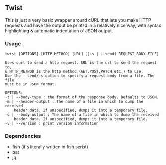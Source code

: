 ## Twist

This is just a very basic wrapper around cURL that lets you make HTTP 
requests and have the output be printed in a relatively nice way, with 
syntax highlighting & automatic indentation of JSON output.

### Usage
```
twist [OPTIONS] [HTTP_METHOD] [URL] [[-s | --send] REQUEST_BODY_FILE]

Uses curl to send a http request. URL is the url to send the request to,
& HTTP_METHOD is the http method (GET,POST,PATCH,etc.) to use.
Use the --send/-s option to specify a request body from a file. The file 
must be in JSON format.

OPTIONS:
-t | --body-type : the format of the response body. Defaults to JSON.
-m | --header-output : The name of a file in which to dump the received
    header data. If unspecified, dumps it into a temporary file.
-o | --body-output : The name of a file in which to dump the received
    header data. If unspecified, dumps it into a temporary file.
-v | --version : print version information
```

### Dependencies
- fish (it's literally written in fish script)
- bat
- jq
